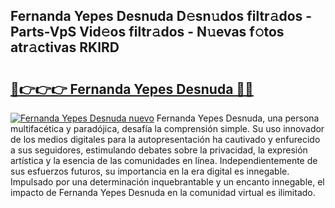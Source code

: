 ## Fernanda Yepes Desnuda D𝚎sn𝚞dos filtr𝚊dos - Parts-VpS Vid𝚎os filtr𝚊dos - N𝚞evas f𝚘tos atr𝚊ctivas RKlRD

# <h2><a href="http://mbbgvm.tromn.icu/?c=Fernanda+Yepes+Desnuda">🔗👉👉👉 Fernanda Yepes Desnuda 🔗🔗</a></h2>

[![Fernanda Yepes Desnuda nuevo](https://i.imgur.com/pEAQMta.gif)](http://mbbgvm.tromn.icu/?c=Fernanda+Yepes+Desnuda)
Fernanda Yepes Desnuda, una persona multifacética y paradójica, desafía la comprensión simple. Su uso innovador de los medios digitales para la autopresentación ha cautivado y enfurecido a sus seguidores, estimulando debates sobre la privacidad, la expresión artística y la esencia de las comunidades en línea. Independientemente de sus esfuerzos futuros, su importancia en la era digital es innegable. Impulsado por una determinación inquebrantable y un encanto innegable, el impacto de Fernanda Yepes Desnuda en la comunidad virtual es ilimitado.
